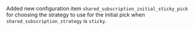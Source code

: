 Added new configuration item `shared_subscription_initial_sticky_pick` for choosing the strategy to use for the initial pick when `shared_subscription_strategy` is `sticky`.

